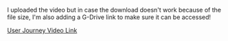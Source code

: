 I uploaded the video but in case the download doesn't work because of the file size, I'm also adding a G-Drive link to make sure it can be accessed!

[User Journey Video Link](https://drive.google.com/drive/folders/1lulwjIy8WESbHrlRQcu_Vnty_fbG1eaK?usp=share_link)